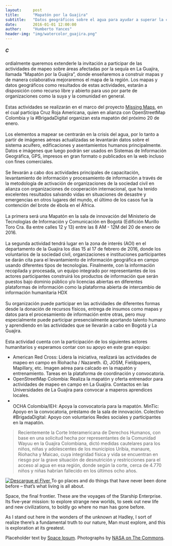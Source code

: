 ```yaml
---
layout:     post
title:      "Mapatón por la Guajira"
subtitle:   "Datos geográficos sobre el agua para ayudar a superar la crisis por sequía"
date:       2016-01-01 12:00:00
author:     "Humberto Yances"
header-img: "img/watercolor_guajira.png"
---
```


<p align="justify"><h5 class="section-heading">C</h5>ordialmente queremos extenderle la invitación a participar de las actividades de mapeo sobre áreas afectadas por la sequía en La Guajira, llamada “Mapatón por la Guajira”, donde enseñaremos a construir mapas y de manera colaborativa mejoraremos el mapa de la región.  Los mapas y datos geográficos como resultados de estas actividades, estarán a disposición como recurso libre y abierto para uso por parte de organizaciones como la suya y la comunidad en general.
<br>
<br>
Estas actividades se realizarán en el marco del proyecto <a href="http://www.missingmaps.org/">Missing Maps</a>, en el cual participa Cruz Roja Americana, quien en alianza con OpenStreetMap Colombia y la #BrigadaDigital organizan esta mapatón del próximo 20 de enero.
<br>
<br>
Los elementos a mapear se centrarán en la crisis del agua, por lo tanto a partir de imágenes aéreas actualizadas se levantarán datos sobre el sistema acuífero, edificaciones y asentamientos humanos principalmente.  Datos e imágenes que luego podrán ser usados en Sistemas de Información Geográfica, GPS, impresos en gran formato o publicados en la web incluso con fines comerciales.
<br>
<br>
Se llevarán a cabo dos actividades principales de capacitación, levantamiento de información y procesamiento de información a través de la metodología de activación de organizaciones de la sociedad civil en alianza con organizaciones de cooperación internacional, que ha tenido excelentes resultados salvando vidas en situaciones de desastre y emergencias en otros lugares del mundo, el último de los casos fue la contención del brote de ébola en el África.
<br>
<br>
La primera será una Mapatón en la sala de innovación del Ministerio de Tecnologías de Información y Comunicación en Bogotá (Edifición Murillo Toro Cra. 8a entre calles 12 y 13) entre las 8 AM - 12M del 20 de enero de 2016.
<br>
<br>
La segunda actividad tendrá lugar en la zona de interés (AOI) en el departamento de la Guajira los días 15 al 17 de febrero de 2016, donde los voluntarios de la sociedad civil, organizaciones e instituciones participantes se darán cita para el levantamiento de información geográfica en campo usando diferentes tipos de tecnologías. Finalmente, con la información recopilada y procesada, un equipo integrado por representantes de los actores participantes construirá los productos de información que serán puestos bajo dominio público y/o licencias abiertas en diferentes plataformas de información como la plataforma abierta de intercambio de información humanitaria HDX
<br>
<br>
Su organización puede participar en las actividades de diferentes formas desde la donación de recursos físicos, entrega de insumos como mapas y datos para el procesamiento de información entre otras, pero muy especialmente puede participar presencialmente aportando talento humano y aprendiendo en las actividades que se llevarán a cabo en Bogotá y La Guajira.
<br>
<br>
Esta actividad cuenta con la participación de los siguientes actores humanitarios y esperamos contar con su apoyo en este gran equipo:

<ul>
	<li>American Red Cross: Lidera la iniciativa, realizará las actividades de mapeo en campo en Riohacha / Nazareth.  iD, JOSM, Fieldpapers, Mapillary, etc.  Imagen aérea para calcado en la mapatón y entrenamiento.  Tareas en la plataforma de coordinación y convocatoria.</li>
<li>OpenStreetMap Colombia: Realiza la mapatón y oferta entrenador para actividades de mapeo en campo en La Guajira.  Contactos en las Universidades de La Guajira para convocar a maperos aprendices locales.</li>
<li></li>OCHA Colombia/IEH: Apoya la convocatoria para la mapatón.
MinTic: Apoyo en la convocatoria, préstamo de la sala de innovación.
Colectivo #BrigadaDigital: Apoyo con voluntarios Redes sociales y participantes en la mapatón.
</ul>
<blockquote>
Recientemente la Corte Interamericana de Derechos Humanos, con base en una solicitud hecha por representantes de la Comunidad Wayuu en la Guajira Colombiana, dictó medidas cautelares para los niños, niñas y adolescentes de los municipios Uribia, manaure, Riohacha y Maicao, cuya integridad física y vida se encuentran en riesgo por la grave situación de desnutrición y restricciones para el acceso al agua en esa región, donde según la corte, cerca de 4.770 niños y niñas habrían fallecido en los últimos ocho años.</blockquote>


<a href="#">
    <img src="{{ site.baseurl }}/img/mapaton_guajira.png" alt="Descargue el Flyer">
</a>
<span class="caption text-muted">To go places and do things that have never been done before – that’s what living is all about.</span>

<p>Space, the final frontier. These are the voyages of the Starship Enterprise. Its five-year mission: to explore strange new worlds, to seek out new life and new civilizations, to boldly go where no man has gone before.</p>

<p>As I stand out here in the wonders of the unknown at Hadley, I sort of realize there’s a fundamental truth to our nature, Man must explore, and this is exploration at its greatest.</p>

<p>Placeholder text by <a href="http://spaceipsum.com/">Space Ipsum</a>. Photographs by <a href="https://www.flickr.com/photos/nasacommons/">NASA on The Commons</a>.</p>